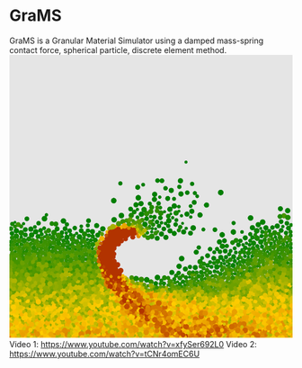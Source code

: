 # GraMS
GraMS is a Granular Material Simulator using a damped mass-spring contact force, spherical particle, discrete element method.
![Alt text](pics/GranMat.png?raw=true "GranMat")
Video 1:
https://www.youtube.com/watch?v=xfySer692L0
Video 2:
https://www.youtube.com/watch?v=tCNr4omEC6U

